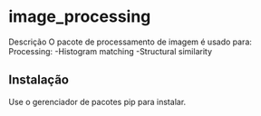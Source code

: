 # image_processing

Descrição
O pacote de processamento de imagem é usado para:
    Processing:
        -Histogram matching
        -Structural similarity

## Instalação

Use o gerenciador de pacotes pip para instalar.